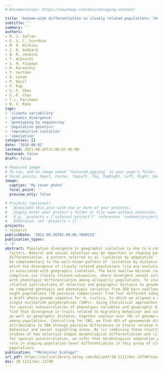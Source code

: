 ```yaml
---
# Documentation: https://wowchemy.com/docs/managing-content/

title: 'Genome‐wide differentiation in closely related populations: the roles of selection and geographic isolation'
subtitle: ''
summary: ''
authors:
- R. J. Safran
- E. S. C. Scordato
- M. R. Wilkins
- J. K. Hubbard
- B. R. Jenkins
- T. Albrecht
- S. M. Flaxman
- H. Karaardıç
- Y. Vortman
- A. Lotem
- P. Nosil
- P. Pap
- S.-F. Shen
- S.-F. Chan
- T.L. Parchman
- N. C. Kane
tags:
- 'climate variability'
- 'genomic divergence'
- 'genotyping by sequencing'
- 'population genetics'
- 'reproductive isolation'
- 'speciation'
categories: []
date: '2016-08-01'
lastmod: 2021-08-25T21:08:07-05:00
featured: false
draft: false

# Featured image
# To use, add an image named `featured.jpg/png` to your page's folder.
# Focal points: Smart, Center, TopLeft, Top, TopRight, Left, Right, BottomLeft, Bottom, BottomRight.
image:
  caption: 'My cover photo'
  focal_point: ''
  preview_only: false

# Projects (optional).
#   Associate this post with one or more of your projects.
#   Simply enter your project's folder or file name without extension.
#   E.g. `projects = ["internal-project"]` references `content/project/deep-learning/index.md`.
#   Otherwise, set `projects = []`.
projects:
- research
publishDate: '2021-08-26T02:08:06.766013Z'
publication_types:
- '2'
abstract: Population divergence in geographic isolation is due to a combination of
  factors. Natural and sexual selection may be important in shaping patterns of population
  differentiation, a pattern referred to as 'isolation by adaptation' (IBA). IBA can
  be complementary to the well-known pattern of 'isolation by distance' (IBD), in
  which the divergence of closely related populations (via any evolutionary process)
  is associated with geographic isolation. The barn swallow Hirundo rustica complex
  comprises six closely related subspecies, where divergent sexual selection is associated
  with phenotypic differentiation among allopatric populations. To investigate the
  relative contributions of selection and geographic distance to genome-wide differentiation,
  we compared genotypic and phenotypic variation from 350 barn swallows sampled across
  eight populations (28 pairwise comparisons) from four different subspecies. We report
  a draft whole-genome sequence for H. rustica, to which we aligned a set of 9493
  single nucleotide polymorphisms (SNPs). Using statistical approaches to control
  for spatial autocorrelation of phenotypic variables and geographic distance, we
  find that divergence in traits related to migratory behaviour and sexual signalling,
  as well as geographic distance, together explain over 70% of genome-wide divergence
  among populations. Controlling for IBD, we find 42% of genomewide divergence is
  attributable to IBA through pairwise differences in traits related to migratory
  behaviour and sexual signalling alone. By (i) combining these results with prior
  studies of how selection shapes morphological differentiation and (ii) accounting
  for spatial autocorrelation, we infer that morphological adaptation plays a large
  role in shaping population-level differentiation in this group of closely related
  populations.
publication: '*Molecular Ecology*'
url_pdf: https://onlinelibrary.wiley.com/doi/pdf/10.1111/mec.13740?casa_token=SaL3FNC8GowAAAAA:flrvfypfCR8R8rK2tm2smQPjf_AqqnZqzGyIjNyIs74JPmVOuDYlNZmXVNjsUTv2fBBGH7vWoU2q
doi: 10.1111/mec.13740
---
```

